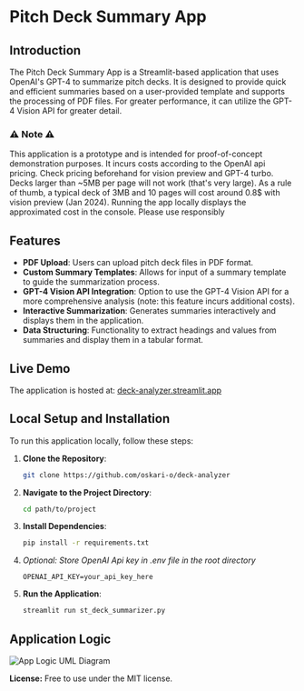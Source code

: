 # Pitch Deck Summary App

## Introduction
The Pitch Deck Summary App is a Streamlit-based application that uses OpenAI's GPT-4 to summarize pitch decks. It is designed to provide quick and efficient summaries based on a user-provided template and supports the processing of PDF files. For greater performance, it can utilize the GPT-4 Vision API for greater detail.

### ⚠️ Note ⚠️

This application is a prototype and is intended for proof-of-concept demonstration purposes. It incurs costs according to the OpenAI api pricing. Check pricing beforehand for vision preview and GPT-4 turbo. Decks larger than ~5MB per page will not work (that's very large). As a rule of thumb, a typical deck of 3MB and 10 pages will cost around 0.8$ with vision preview (Jan 2024). Running the app locally displays the approximated cost in the console. Please use responsibly
## Features
- **PDF Upload**: Users can upload pitch deck files in PDF format.
- **Custom Summary Templates**: Allows for input of a summary template to guide the summarization process.
- **GPT-4 Vision API Integration**: Option to use the GPT-4 Vision API for a more comprehensive analysis (note: this feature incurs additional costs).
- **Interactive Summarization**: Generates summaries interactively and displays them in the application.
- **Data Structuring**: Functionality to extract headings and values from summaries and display them in a tabular format.

## Live Demo
The application is hosted at: [deck-analyzer.streamlit.app](https://deck-analyzer.streamlit.app/)

## Local Setup and Installation
To run this application locally, follow these steps:

1. **Clone the Repository**:
   ```bash
   git clone https://github.com/oskari-o/deck-analyzer
2. **Navigate to the Project Directory**:
   ```bash
   cd path/to/project
3. **Install Dependencies**:
   ```bash
   pip install -r requirements.txt
4. *Optional: Store OpenAI Api key in .env file in the root directory* 
   ```.env
   OPENAI_API_KEY=your_api_key_here
5. **Run the Application**:
   ```bash
   streamlit run st_deck_summarizer.py

## Application Logic

![App Logic UML Diagram](app_logic_w.png)


**License:** Free to use under the MIT license.
   
